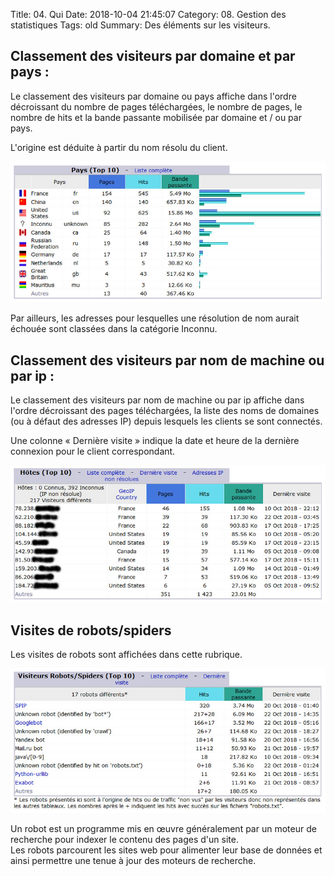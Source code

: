 Title: 04. Qui 
Date: 2018-10-04 21:45:07
Category: 08. Gestion des statistiques
Tags: old
Summary: Des éléments sur les visiteurs. 

## Classement des visiteurs par domaine et par pays :

Le classement des visiteurs par domaine ou pays affiche dans l'ordre décroissant du nombre de pages téléchargées, le nombre de pages, le nombre de hits et la bande passante mobilisée par domaine et / ou par pays. 

L'origine est déduite à partir du nom résolu du client. 

![](../img/aw14.jpg)

Par ailleurs, les adresses pour lesquelles une résolution de nom aurait échouée sont classées dans la catégorie Inconnu.


## Classement des visiteurs par nom de machine ou par ip :

Le classement des visiteurs par nom de machine ou par ip affiche dans l'ordre décroissant des pages téléchargées, la liste des noms de domaines (ou à défaut des adresses IP) depuis lesquels les clients se sont connectés. 

Une colonne « Dernière visite » indique la date et heure de la dernière connexion pour le client correspondant.

![](../img/aw15.jpg)

## Visites de robots/spiders

Les visites de robots sont affichées dans cette rubrique.

![](../img/aw16.jpg)

Un robot est un programme mis en œuvre généralement par un moteur de recherche pour indexer le contenu des pages d'un site.   
Les robots parcourent les sites web pour alimenter leur base de données et ainsi permettre une tenue à jour des moteurs de recherche.
